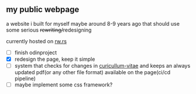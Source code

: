 ## my public webpage
a website i built for myself maybe around 8-9 years ago that should use some serious ~~rewriting/~~redesigning

currently hosted on [rw.rs](https://rw.rs/)
- [ ] finish odinproject
- [x] redesign the page, keep it simple
- [ ] system that checks for changes in [curicullum-vitae](https://github.com/vuksavic/curicullum-vitae) and keeps an always updated pdf(or any other file format) available on the page(ci/cd pipeline)
- [ ] maybe implement some css framework?
